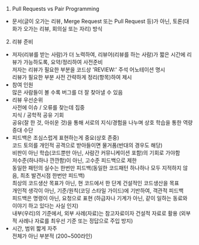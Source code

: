 1. Pull Requests vs Pair Programming  
- 문서(글이 오가는 리뷰, Merge Request 또는 Pull Request 등)가 아닌, 토론(대화가 오가는 리뷰, 회의실 또는 자리) 방식  

2. 리뷰 준비  
- 저자(리뷰를 받는 사람)가 더 노력하여, 리뷰어(리뷰를 하는 사람)가 짧은 시간에 리뷰가 가능하도록, 요약/정리하여 사전준비  
저자는 리뷰가 필요한 부분을 코드상 'REVIEW:' 주석 어노테이션 명시  
리뷰가 필요한 부분 사전 간략하게 정리(항목)하여 제시  
- 참여 인원  
많은 사람들이 볼 수록 버그를 더 잘 찾아낼 수 있음  
- 리뷰 우선순위  
사전에 이슈 / 오류를 찾는데 집중  
지식 / 공학적 공유 기회  
공유(잘 한 것, 아쉬운 것)을 통해 서로의 지식/경험을 나누며 상호 학습을 통한 역량 증대 수단  
- 피드백은 조심스럽게 표현하는게 중요(상호 존중)  
코드 토의를 개인적 공격으로 받아들이면 물거품(반대의 경우도 해당)  
비판이 아닌 학습(코드뿐만 아닌, 사람간 커뮤니케이션 포함)의 기회로 가야함  
저수준(하나하나 깐깐함)이 아닌, 고수준 피드백으로 제한  
동일한 패턴의 실수는 한번만 피드백(동일한 코드패턴 하나하나 모두 지적하지 않음, 최초 발견시점 한번만 피드백)  
최상의 코드생산 목표가 아닌, 현 코드에서 한 단계 건설적인 코드생산을 목표  
개인적 생각이 아닌, 기준/원칙(코딩 스타일 가이드)에 기반하여, 객관적 피드백  
피드백은 명령이 아닌, 요청으로 표현 (하급자나 기계가 아닌, 같이 일하는 동료와 이야기 하고 있다는 사실 인지)  
내부(우리)의 기준에서, 외부 사례(자료)는 참고자료이자 건설적 자료로 활용 (외부적 사례나 자료를 최우선 기준 또는 정답으로 주입 방지)  
- 시간, 범위
짧게 자주  
전체가 아닌 부분적 (200~500라인)  